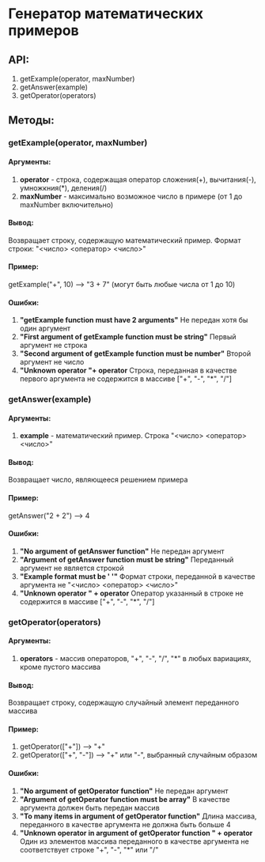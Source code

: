 ﻿Генератор математических примеров
=================================

API:
----
1. getExample(operator, maxNumber)
2. getAnswer(example)
3. getOperator(operators)

Методы:
-------

### getExample(operator, maxNumber)

#### Аргументы:

1. **operator** - строка, содержащая оператор сложения(+), вычитания(-), умножкния(*), деления(/)
2. **maxNumber** - максимально возможное число в примере (от 1 до maxNumber включительно)

#### Вывод:
Возвращает строку, содержащую математический пример. Формат строки: "<число> <оператор> <число>"

#### Пример:
getExample("+", 10) --> "3 + 7" (могут быть любые числа от 1 до 10)

#### Ошибки:
1. **"getExample function must have 2 arguments"**
   Не передан хотя бы один аргумент
2. **"First argument of getExample function must be string"**
   Первый аргумент не строка
3. **"Second argument of getExample function must be number"**
   Второй аргумент не число
4. **"Unknown operator "+ operator**
   Строка, переданная в качестве первого аргумента не содержится в массиве ["+", "-", "*", "/"]

### getAnswer(example)

#### Аргументы:

1. **example** - математический пример. Строка "<число> <оператор> <число>"

#### Вывод:
Возвращает число, являющееся решением примера

#### Пример:
getAnswer("2 + 2") --> 4

#### Ошибки:
1. **"No argument of getAnswer function"**
   Не передан аргумент
2. **"Argument of getAnswer function must be string"**
   Переданный аргумент не является строкой
3. **"Example format must be '<number> <operator> <number>'"**
   Формат строки, переданной в качестве аргумента не "<число> <оператор> <число>"
4. **"Unknown operator " + operator**
   Оператор указанный в строке не содержится в массиве ["+", "-", "*", "/"]

### getOperator(operators)

#### Аргументы:

1. **operators** - массив операторов, "+", "-", "/", "*" в любых вариациях, кроме пустого массива

#### Вывод:
Возвращает строку, содержащую случайный элемент переданного массива

#### Пример:

1. getOperator(["+"]) --> "+"
2. getOperator(["+", "-"]) --> "+" или "-", выбранный случайным образом

#### Ошибки:
1. **"No argument of getOperator function"**
   Не передан аргумент
2. **"Argument of getOperator function must be array"**
   В качестве аргумента должен быть передан массив
3. **"To many items in argument of getOperator function"**
   Длина массива, переданного в качестве аргумента не должна быть больше 4
4. **"Unknown operator in argument of getOperator function " + operator**
   Один из элементов массива переданного в качестве аргумента не соответствует строке "+", "-", "*" или "/" 